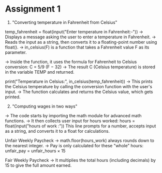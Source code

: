 # Assignment 1

1) "Converting temperature in Fahrenheit from Celsius"

temp_fahrenheit = float(input("Enter temperature in Fahrenheit:-"))
-> Displays a message asking the user to enter a temperature in Fahrenheit.
-> Reads the input as a string, then converts it to a floating-point number using float().
-> in_celsius(F) is a function that takes a Fahrenheit value F as its parameter.

-> Inside the function, it uses the formula for Fahrenheit to Celsius conversion:
C = 5/9 (F − 32)
-> The result C (Celsius temperature) is stored in the variable TEMP and returned.

print("Temperature in Celsius:", in_celsius(temp_fahrenheit))
-> This prints the Celsius temperature by calling the conversion function with the user's input.
-> The function calculates and returns the Celsius value, which gets printed.

2) "Computing wages in two ways"

-> The code starts by importing the math module for advanced math functions.
-> It then collects user input for hours worked: hours = float(input("hours of work :"))
     This line prompts for a number, accepts input as a string, and converts it to a float for calculations.

  Unfair Weekly Paycheck
  -> math.floor(hours_work) always rounds down to the nearest integer.
  -> Pay is only calculated for these "whole" hours: unfair_pay = unfair_hours × 15
  
  Fair Weekly Paycheck
  -> It multiplies the total hours (including decimals) by 15 to give the full amount earned.
